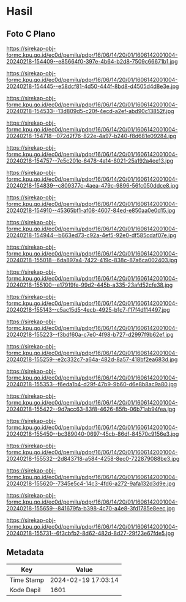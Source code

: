# Hasil

## Foto C Plano

https://sirekap-obj-formc.kpu.go.id/ec0d/pemilu/pdpr/16/06/14/20/01/1606142001004-20240218-154409--e85664f0-397e-4b64-b2d8-7509c66671b1.jpg

https://sirekap-obj-formc.kpu.go.id/ec0d/pemilu/pdpr/16/06/14/20/01/1606142001004-20240218-154445--e58dcf81-4d50-444f-8bd8-d4505d4d8e3e.jpg

https://sirekap-obj-formc.kpu.go.id/ec0d/pemilu/pdpr/16/06/14/20/01/1606142001004-20240218-154533--13d809d5-c20f-4ecd-a2ef-abd90c13852f.jpg

https://sirekap-obj-formc.kpu.go.id/ec0d/pemilu/pdpr/16/06/14/20/01/1606142001004-20240218-154718--072d2f76-822e-4a97-b240-f8d681e09284.jpg

https://sirekap-obj-formc.kpu.go.id/ec0d/pemilu/pdpr/16/06/14/20/01/1606142001004-20240218-154757--7e5c201e-6478-4a14-8021-25a192a4ee13.jpg

https://sirekap-obj-formc.kpu.go.id/ec0d/pemilu/pdpr/16/06/14/20/01/1606142001004-20240218-154839--c809377c-4aea-479c-9896-56fc050ddce8.jpg

https://sirekap-obj-formc.kpu.go.id/ec0d/pemilu/pdpr/16/06/14/20/01/1606142001004-20240218-154910--45365bf1-af08-4607-84ed-e850aa0e0d15.jpg

https://sirekap-obj-formc.kpu.go.id/ec0d/pemilu/pdpr/16/06/14/20/01/1606142001004-20240218-154944--b663ed73-c92a-4ef5-92e0-df585cdaf07e.jpg

https://sirekap-obj-formc.kpu.go.id/ec0d/pemilu/pdpr/16/06/14/20/01/1606142001004-20240218-155018--6da897a4-7422-419c-838c-87a6ca002403.jpg

https://sirekap-obj-formc.kpu.go.id/ec0d/pemilu/pdpr/16/06/14/20/01/1606142001004-20240218-155100--e17919fe-99d2-445b-a335-23afd52cfe38.jpg

https://sirekap-obj-formc.kpu.go.id/ec0d/pemilu/pdpr/16/06/14/20/01/1606142001004-20240218-155143--c5ac15d5-4ecb-4925-b1c7-f17f4d114497.jpg

https://sirekap-obj-formc.kpu.go.id/ec0d/pemilu/pdpr/16/06/14/20/01/1606142001004-20240218-155223--f3bdf60a-c7e0-4f98-b727-d2997f9b62ef.jpg

https://sirekap-obj-formc.kpu.go.id/ec0d/pemilu/pdpr/16/06/14/20/01/1606142001004-20240218-155259--e2c332c7-a64a-482d-8a57-418bf2ea683d.jpg

https://sirekap-obj-formc.kpu.go.id/ec0d/pemilu/pdpr/16/06/14/20/01/1606142001004-20240218-155353--f6eda1b4-d29f-47b9-9b60-d6e8b8ac9a80.jpg

https://sirekap-obj-formc.kpu.go.id/ec0d/pemilu/pdpr/16/06/14/20/01/1606142001004-20240218-155422--9d7acc63-83f8-4626-85fb-06b71ab94fea.jpg

https://sirekap-obj-formc.kpu.go.id/ec0d/pemilu/pdpr/16/06/14/20/01/1606142001004-20240218-155450--bc389040-0697-45cb-86df-84570c9156e3.jpg

https://sirekap-obj-formc.kpu.go.id/ec0d/pemilu/pdpr/16/06/14/20/01/1606142001004-20240218-155532--2d843718-a584-4258-8ec0-722879088be3.jpg

https://sirekap-obj-formc.kpu.go.id/ec0d/pemilu/pdpr/16/06/14/20/01/1606142001004-20240218-155620--7345e5c4-14c3-4fd6-a272-9afa132d3d9e.jpg

https://sirekap-obj-formc.kpu.go.id/ec0d/pemilu/pdpr/16/06/14/20/01/1606142001004-20240218-155659--841679fa-b398-4c70-a4e8-3fd1785e8eec.jpg

https://sirekap-obj-formc.kpu.go.id/ec0d/pemilu/pdpr/16/06/14/20/01/1606142001004-20240218-155731--6f3cbfb2-8d62-482d-8d27-29f23e67fde5.jpg


## Metadata

| Key        | Value               |
| ---------- | ------------------- |
| Time Stamp | 2024-02-19 17:03:14 |
| Kode Dapil | 1601                |




